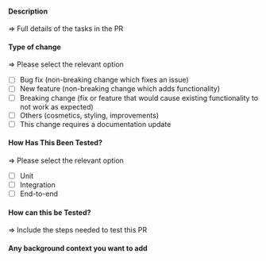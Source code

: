  #### Description
=> Full details of the tasks in the PR
#### Type of change
=> Please select the relevant option
- [ ] Bug fix (non-breaking change which fixes an issue)
- [ ] New feature (non-breaking change which adds functionality)
- [ ] Breaking change (fix or feature that would cause existing functionality to not work as expected)
- [ ] Others (cosmetics, styling, improvements)
- [ ] This change requires a documentation update
#### How Has This Been Tested?
=> Please select the relevant option
- [ ] Unit
- [ ] Integration
- [ ] End-to-end
#### How can this be Tested?
=> Include the steps needed to test this PR
#### Any background context you want to add
